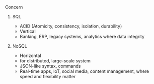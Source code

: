 Concern
1. SQL 
    - ACID (Atomicity, consistency, isolation, durability)
    - Vertical
    - Banking, ERP, legacy systems, analytics where data integrity
    
2. NoSQL
    - Horizontal
    - for distributed, large-scale system
    - JSON-like syntax, commands
    - Real-time apps, IoT, social media, content management, where speed and flexibility matter



